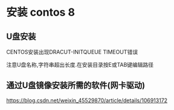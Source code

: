 # 安装 contos 8

## U盘安装

CENTOS安装出现DRACUT-INITQUEUE TIMEOUT错误

注意U盘名称,字符串超出长度.在安装目录按E或TAB键编辑路径

## 通过U盘镜像安装所需的软件(网卡驱动)
https://blog.csdn.net/weixin_45529870/article/details/106913172